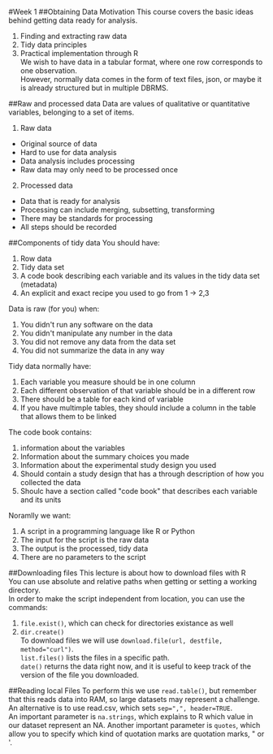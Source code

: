 #Week 1
##Obtaining Data Motivation
This course covers the basic ideas behind getting data ready for analysis.  
1. Finding and extracting raw data  
2. Tidy data principles  
3. Practical implementation through R  
We wish to have data in a tabular format, where one row corresponds to one observation.  
However, normally data comes in the form of text files, json, or maybe it is already structured but in multiple DBRMS.  

##Raw and processed data
Data are values of qualitative or quantitative variables, belonging to a set of items.  

1. Raw data  
  * Original source of data  
  * Hard to use for data analysis  
  * Data analysis includes processing  
  * Raw data may only need to be processed once  
2. Processed data  
  * Data that is ready for analysis  
  * Processing can include merging, subsetting, transforming  
  * There may be standards for processing  
  * All steps should be recorded  

##Components of tidy data
You should have:  
1. Row data  
2. Tidy data set  
3. A code book describing each variable and its values in the tidy data set (metadata)  
4. An explicit and exact recipe you used to go from 1 -> 2,3  

Data is raw (for you)  when:  
1. You didn't run any software on the data  
2. You didn't manipulate any number in the data  
3. You did not remove any data from the data set  
4. You did not summarize the data in any way  

Tidy data normally have:  
1. Each variable you measure should be in one column  
2. Each different observation of that variable should be in a different row  
3. There should be a table for each kind of variable  
4. If you have multimple tables, they should include a column in the table that allows them to be linked  

The code book contains:  
1. information about the variables  
2. Information about the summary choices you made  
3. Information about the experimental study design you used  
4. Should contain a study design that has a through description of how you collected the data  
5. Shoulc have a section called "code book" that describes each variable and its units  

Noramlly we want:  
1. A script in a programming language like R or Python  
2. The input for the script is the raw data  
3. The output is the processed, tidy data  
4. There are no parameters to the script  

##Downloading files
This lecture is about how to download files with R  
You can use absolute and relative paths when getting or setting a working directory.  
In order to make the script independent from location, you can use the commands:  
1. `file.exist()`, which can check for directories existance as well  
2. `dir.create()`  
To download files we will use `download.file(url, destfile, method="curl")`.  
`list.files()` lists the files in a specific path.  
`date()` returns the data right now, and it is useful to keep track of the version of the file you downloaded.  

##Reading local Files
To perform this we use `read.table()`, but remember that this reads data into RAM, so large datasets may represent a challenge.
An alternative is to use read.csv, which sets `sep=",", header=TRUE`.  
An important parameter is `na.strings`, which explains to R which value in our dataset represent an NA.
Another important parameter is `quotes`, which allow you to specify which kind of quotation marks are quotation marks, " or '.  
